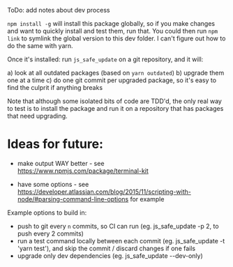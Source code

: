 ToDo: add notes about dev process

`npm install -g` will install this package globally, so if you make changes and want to quickly install and test them, run that. You could then run `npm link` to symlink the global version to this dev folder. I can't figure out how to do the same with yarn.

Once it's installed: run `js_safe_update` on a git repository, and it will:

a) look at all outdated packages (based on `yarn outdated`)
b) upgrade them one at a time
c) do one git commit per upgraded package, so it's easy to find the culprit if anything breaks

Note that although some isolated bits of code are TDD'd, the only real way to test is to install the package and run it on a repository that has packages that need upgrading.

# Ideas for future:

* make output WAY better - see https://www.npmjs.com/package/terminal-kit

* have some options - see https://developer.atlassian.com/blog/2015/11/scripting-with-node/#parsing-command-line-options for example

Example options to build in:

* push to git every `n` commits, so CI can run (eg. js_safe_update -p 2, to push every 2 commits)
* run a test command locally between each commit (eg. js_safe_update -t 'yarn test'), and skip the commit / discard changes if one fails
* upgrade only dev dependencies (eg. js_safe_update --dev-only)
